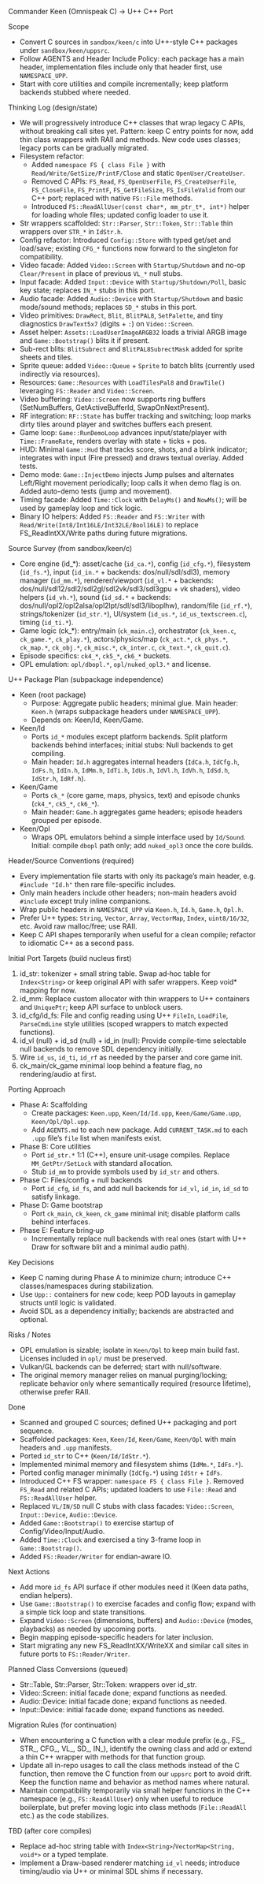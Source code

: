Commander Keen (Omnispeak C) → U++ C++ Port

Scope
- Convert C sources in `sandbox/keen/c` into U++-style C++ packages under `sandbox/keen/uppsrc`.
- Follow AGENTS and Header Include Policy: each package has a main header, implementation files include only that header first, use `NAMESPACE_UPP`.
- Start with core utilities and compile incrementally; keep platform backends stubbed where needed.

Thinking Log (design/state)
- We will progressively introduce C++ classes that wrap legacy C APIs, without breaking call sites yet. Pattern: keep C entry points for now, add thin class wrappers with RAII and methods. New code uses classes; legacy ports can be gradually migrated.
- Filesystem refactor:
  - Added `namespace FS { class File }` with `Read/Write/GetSize/PrintF/Close` and static `OpenUser/CreateUser`.
  - Removed C APIs: `FS_Read`, `FS_OpenUserFile`, `FS_CreateUserFile`, `FS_CloseFile`, `FS_PrintF`, `FS_GetFileSize`, `FS_IsFileValid` from our C++ port; replaced with native `FS::File` methods.
  - Introduced `FS::ReadAllUser(const char*, mm_ptr_t*, int*)` helper for loading whole files; updated config loader to use it.
- Str wrappers scaffolded: `Str::Parser`, `Str::Token`, `Str::Table` thin wrappers over `STR_*` in `IdStr.h`.
- Config refactor: Introduced `Config::Store` with typed get/set and load/save; existing `CFG_*` functions now forward to the singleton for compatibility.
- Video facade: Added `Video::Screen` with `Startup/Shutdown` and no-op `Clear/Present` in place of previous `VL_*` null stubs.
- Input facade: Added `Input::Device` with `Startup/Shutdown/Poll`, basic key state; replaces `IN_*` stubs in this port.
- Audio facade: Added `Audio::Device` with `Startup/Shutdown` and basic mode/sound methods; replaces `SD_*` stubs in this port.
- Video primitives: `DrawRect`, `Blit`, `BlitPAL8`, `SetPalette`, and tiny diagnostics `DrawText5x7` (digits + `:`) on `Video::Screen`.
 - Asset helper: `Assets::LoadUserImageARGB32` loads a trivial ARGB image and `Game::Bootstrap()` blits it if present.
 - Sub-rect blits: `BlitSubrect` and `BlitPAL8SubrectMask` added for sprite sheets and tiles.
 - Sprite queue: added `Video::Queue` + `Sprite` to batch blits (currently used indirectly via resources).
- Resources: `Game::Resources` with `LoadTilesPal8` and `DrawTile()` leveraging `FS::Reader` and `Video::Screen`.
 - Video buffering: `Video::Screen` now supports ring buffers (SetNumBuffers, GetActiveBufferId, SwapOnNextPresent).
 - RF integration: `RF::State` has buffer tracking and switching; loop marks dirty tiles around player and switches buffers each present.
- Game loop: `Game::RunDemoLoop` advances input/state/player with `Time::FrameRate`, renders overlay with state + ticks + pos.
- HUD: Minimal `Game::Hud` that tracks score, shots, and a blink indicator; integrates with input (Fire pressed) and draws textual overlay. Added tests.
 - Demo mode: `Game::InjectDemo` injects Jump pulses and alternates Left/Right movement periodically; loop calls it when demo flag is on. Added auto-demo tests (jump and movement).
- Timing facade: Added `Time::Clock` with `DelayMs()` and `NowMs()`; will be used by gameplay loop and tick logic.
- Binary IO helpers: Added `FS::Reader` and `FS::Writer` with `Read/Write(Int8/Int16LE/Int32LE/Bool16LE)` to replace FS_ReadIntXX/Write paths during future migrations.

Source Survey (from sandbox/keen/c)
- Core engine (id_*): asset/cache (`id_ca.*`), config (`id_cfg.*`), filesystem (`id_fs.*`), input (`id_in.*` + backends: dos/null/sdl/sdl3), memory manager (`id_mm.*`), renderer/viewport (`id_vl.*` + backends: dos/null/sdl12/sdl2/sdl2gl/sdl2vk/sdl3/sdl3gpu + vk shaders), video helpers (`id_vh.*`), sound (`id_sd.*` + backends: dos/null/opl2/opl2alsa/opl2lpt/sdl/sdl3/liboplhw), random/file (`id_rf.*`), strings/tokenizer (`id_str.*`), UI/system (`id_us.*`, `id_us_textscreen.c`), timing (`id_ti.*`).
- Game logic (ck_*): entry/main (`ck_main.c`), orchestrator (`ck_keen.c`, `ck_game.*`, `ck_play.*`), actors/physics/map (`ck_act.*`, `ck_phys.*`, `ck_map.*`, `ck_obj.*`, `ck_misc.*`, `ck_inter.c`, `ck_text.*`, `ck_quit.c`).
- Episode specifics: `ck4_*`, `ck5_*`, `ck6_*` buckets.
- OPL emulation: `opl/dbopl.*`, `opl/nuked_opl3.*` and license.

U++ Package Plan (subpackage independence)
- Keen (root package)
  - Purpose: Aggregate public headers; minimal glue. Main header: `Keen.h` (wraps subpackage headers under `NAMESPACE_UPP`).
  - Depends on: Keen/Id, Keen/Game.
- Keen/Id
  - Ports `id_*` modules except platform backends. Split platform backends behind interfaces; initial stubs: Null backends to get compiling.
  - Main header: `Id.h` aggregates internal headers (`IdCa.h`, `IdCfg.h`, `IdFs.h`, `IdIn.h`, `IdMm.h`, `IdTi.h`, `IdUs.h`, `IdVl.h`, `IdVh.h`, `IdSd.h`, `IdStr.h`, `IdRf.h`).
- Keen/Game
  - Ports `ck_*` (core game, maps, physics, text) and episode chunks (`ck4_*`, `ck5_*`, `ck6_*`).
  - Main header: `Game.h` aggregates game headers; episode headers grouped per episode.
- Keen/Opl
  - Wraps OPL emulators behind a simple interface used by `Id/Sound`. Initial: compile `dbopl` path only; add `nuked_opl3` once the core builds.

Header/Source Conventions (required)
- Every implementation file starts with only its package’s main header, e.g. `#include "Id.h"` then rare file-specific includes.
- Only main headers include other headers; non-main headers avoid `#include` except truly inline companions.
- Wrap public headers in `NAMESPACE_UPP` via `Keen.h`, `Id.h`, `Game.h`, `Opl.h`.
- Prefer U++ types: `String`, `Vector`, `Array`, `VectorMap`, `Index`, `uint8/16/32`, etc. Avoid raw malloc/free; use RAII.
- Keep C API shapes temporarily when useful for a clean compile; refactor to idiomatic C++ as a second pass.

Initial Port Targets (build nucleus first)
1) id_str: tokenizer + small string table. Swap ad‑hoc table for `Index<String>` or keep original API with safer wrappers. Keep void* mapping for now.
2) id_mm: Replace custom allocator with thin wrappers to U++ containers and `UniquePtr`; keep API surface to unblock users.
3) id_cfg/id_fs: File and config reading using U++ `FileIn`, `LoadFile`, `ParseCmdLine` style utilities (scoped wrappers to match expected functions).
4) id_vl (null) + id_sd (null) + id_in (null): Provide compile-time selectable null backends to remove SDL dependency initially.
5) Wire `id_us`, `id_ti`, `id_rf` as needed by the parser and core game init.
6) ck_main/ck_game minimal loop behind a feature flag, no rendering/audio at first.

Porting Approach
- Phase A: Scaffolding
  - Create packages: `Keen.upp`, `Keen/Id/Id.upp`, `Keen/Game/Game.upp`, `Keen/Opl/Opl.upp`.
  - Add `AGENTS.md` to each new package. Add `CURRENT_TASK.md` to each `.upp` file’s `file` list when manifests exist.
- Phase B: Core utilities
  - Port `id_str.*` 1:1 (C++), ensure unit-usage compiles. Replace `MM_GetPtr/SetLock` with standard allocation.
  - Stub `id_mm` to provide symbols used by `id_str` and others.
- Phase C: Files/config + null backends
  - Port `id_cfg`, `id_fs`, and add null backends for `id_vl`, `id_in`, `id_sd` to satisfy linkage.
- Phase D: Game bootstrap
  - Port `ck_main`, `ck_keen`, `ck_game` minimal init; disable platform calls behind interfaces.
- Phase E: Feature bring‑up
  - Incrementally replace null backends with real ones (start with U++ Draw for software blit and a minimal audio path).

Key Decisions
- Keep C naming during Phase A to minimize churn; introduce C++ classes/namespaces during stabilization.
- Use `Upp::` containers for new code; keep POD layouts in gameplay structs until logic is validated.
- Avoid SDL as a dependency initially; backends are abstracted and optional.

Risks / Notes
- OPL emulation is sizable; isolate in `Keen/Opl` to keep main build fast. Licenses included in `opl/` must be preserved.
- Vulkan/GL backends can be deferred; start with null/software.
- The original memory manager relies on manual purging/locking; replicate behavior only where semantically required (resource lifetime), otherwise prefer RAII.

Done
- Scanned and grouped C sources; defined U++ packaging and port sequence.
- Scaffolded packages: `Keen`, `Keen/Id`, `Keen/Game`, `Keen/Opl` with main headers and `.upp` manifests.
- Ported `id_str` to C++ (`Keen/Id/IdStr.*`).
- Implemented minimal memory and filesystem shims (`IdMm.*`, `IdFs.*`).
- Ported config manager minimally (`IdCfg.*`) using `IdStr` + `IdFs`.
- Introduced C++ FS wrapper: `namespace FS { class File }`. Removed `FS_Read` and related C APIs; updated loaders to use `File::Read` and `FS::ReadAllUser` helper.
- Replaced `VL/IN/SD` null C stubs with class facades: `Video::Screen`, `Input::Device`, `Audio::Device`.
- Added `Game::Bootstrap()` to exercise startup of Config/Video/Input/Audio.
 - Added `Time::Clock` and exercised a tiny 3-frame loop in `Game::Bootstrap()`.
- Added `FS::Reader/Writer` for endian-aware IO.

Next Actions
- Add more `id_fs` API surface if other modules need it (Keen data paths, endian helpers).
- Use `Game::Bootstrap()` to exercise facades and config flow; expand with a simple tick loop and state transitions.
- Expand `Video::Screen` (dimensions, buffers) and `Audio::Device` (modes, playbacks) as needed by upcoming ports.
- Begin mapping episode-specific headers for later inclusion.
 - Start migrating any new FS_ReadIntXX/WriteXX and similar call sites in future ports to `FS::Reader/Writer`.

Planned Class Conversions (queued)
- Str::Table, Str::Parser, Str::Token: wrappers over id_str.
- Video::Screen: initial facade done; expand functions as needed.
- Audio::Device: initial facade done; expand functions as needed.
- Input::Device: initial facade done; expand functions as needed.

Migration Rules (for continuation)
- When encountering a C function with a clear module prefix (e.g., FS_, STR_, CFG_, VL_, SD_, IN_), identify the owning class and add or extend a thin C++ wrapper with methods for that function group.
- Update all in-repo usages to call the class methods instead of the C function, then remove the C function from our `uppsrc` port to avoid drift. Keep the function name and behavior as method names where natural.
- Maintain compatibility temporarily via small helper functions in the C++ namespace (e.g., `FS::ReadAllUser`) only when useful to reduce boilerplate, but prefer moving logic into class methods (`File::ReadAll` etc.) as the code stabilizes.


TBD (after core compiles)
- Replace ad-hoc string table with `Index<String>`/`VectorMap<String, void*>` or a typed template.
- Implement a Draw-based renderer matching `id_vl` needs; introduce timing/audio via U++ or minimal SDL shims if necessary.
